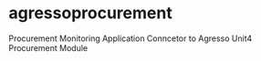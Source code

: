 # agressoprocurement
Procurement Monitoring Application Conncetor to Agresso Unit4 Procurement Module
